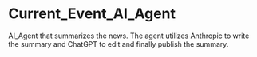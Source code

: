 # Current_Event_AI_Agent
AI_Agent that summarizes the news. The agent utilizes Anthropic to write the summary and ChatGPT to edit and finally publish the summary.
